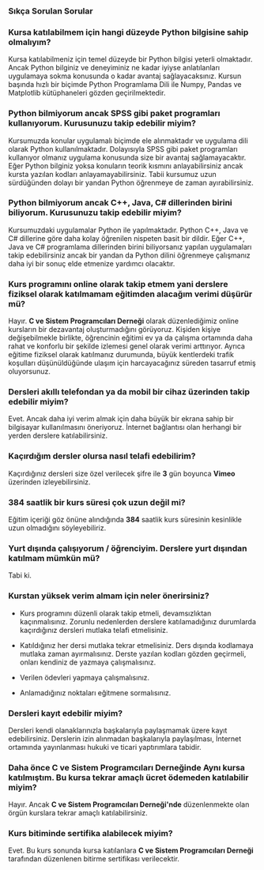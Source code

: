  ### Sıkça Sorulan Sorular

### Kursa katılabilmem için hangi düzeyde Python bilgisine sahip olmalıyım?
Kursa katılabilmeniz için temel düzeyde bir Python bilgisi yeterli olmaktadır. Ancak Python bilginiz ve deneyiminiz ne kadar iyiyse anlatılanları uygulamaya sokma konusunda o kadar avantaj sağlayacaksınız. Kursun başında hızlı bir biçimde Python Programlama Dili ile Numpy, Pandas ve Matplotlib kütüphaneleri gözden geçirilmektedir. 

### Python bilmiyorum ancak SPSS gibi paket programları kullanıyorum. Kurusunuzu takip edebilir miyim?

Kursumuzda konular uygulamalı biçimde ele alınmaktadır ve uygulama dili olarak Python kullanılmaktadır. Dolayısıyla SPSS gibi paket programları kullanıyor olmanız uygulama konusunda size bir avantaj sağlamayacaktır. Eğer Python bilginiz yoksa konuların teorik kısmını anlayabilirsiniz ancak kursta yazılan kodları anlayamayabilirsiniz. Tabii kursumuz uzun sürdüğünden dolayı bir yandan Python öğrenmeye de zaman ayırabilirsiniz.  

### Python bilmiyorum ancak C++, Java, C# dillerinden birini biliyorum. Kurusunuzu takip edebilir miyim?

Kursumuzdaki uygulamalar Python ile yapılmaktadır. Python C++, Java ve C# dillerine göre daha kolay öğrenilen nispeten basit bir dildir. Eğer C++, Java ve C# programlama dillerinden birini biliyorsanız yapılan uygulamaları takip edebilirsiniz ancak  bir yandan da Python dilini öğrenmeye çalışmanız daha iyi bir sonuç elde etmenize yardımcı olacaktır.

### Kurs programını online olarak takip etmem yani derslere fiziksel olarak katılmamam eğitimden alacağım verimi düşürür mü?
Hayır. __C ve Sistem Programcıları Derneği__ olarak düzenlediğimiz online kursların bir dezavantaj oluşturmadığını görüyoruz. Kişiden kişiye değişebilmekle birlikte, öğrencinin eğitimi ev ya da çalışma ortamında daha rahat ve konforlu bir şekilde izlemesi genel olarak verimi arttırıyor. Ayrıca eğitime fiziksel olarak katılmanız durumunda, büyük kentlerdeki trafik koşulları düşünüldüğünde ulaşım için harcayacağınız süreden tasarruf etmiş oluyorsunuz.

### Dersleri akıllı telefondan ya da mobil bir cihaz üzerinden takip edebilir miyim?
Evet. Ancak daha iyi verim almak için daha büyük bir ekrana sahip bir bilgisayar kullanılmasını öneriyoruz. İnternet bağlantısı olan herhangi bir yerden derslere katılabilirsiniz.

### Kaçırdığım dersler olursa nasıl telafi edebilirim?
Kaçırdığınız dersleri size özel verilecek şifre ile  __3__  gün boyunca __Vimeo__ üzerinden izleyebilirsiniz.

### 384 saatlik bir kurs süresi çok uzun değil mi?
Eğitim içeriği göz önüne alındığında __384__ saatlik kurs süresinin kesinlikle uzun olmadığını söyleyebiliriz. 

### Yurt dışında çalışıyorum / öğrenciyim. Derslere yurt dışından katılmam mümkün mü?
Tabi ki. 

### Kurstan yüksek verim almam için neler önerirsiniz?
+ Kurs programını düzenli olarak takip etmeli, devamsızlıktan kaçınmalısınız. Zorunlu nedenlerden derslere katılamadığınız durumlarda kaçırdığınız dersleri mutlaka telafi etmelisiniz.

+ Katıldığınız her dersi mutlaka tekrar etmelisiniz. Ders dışında kodlamaya mutlaka zaman ayırmalısınız. Derste yazılan kodları gözden geçirmeli, onları kendiniz de yazmaya çalışmalısınız.

+ Verilen ödevleri yapmaya çalışmalısınız.

+ Anlamadığınız noktaları eğitmene sormalısınız.

### Dersleri kayıt edebilir miyim?
Dersleri kendi olanaklarınızla başkalarıyla paylaşmamak üzere kayıt edebilirsiniz. Derslerin izin alınmadan başkalarıyla paylaşılması, İnternet ortamında yayınlanması hukuki ve ticari yaptırımlara tabidir.

### Daha önce C ve Sistem Programcıları Derneğinde Aynı kursa katılmıştım. Bu kursa tekrar amaçlı ücret ödemeden katılabilir miyim?
Hayır. Ancak __C ve Sistem Programcıları Derneği'nde__ düzenlenmekte olan örgün kurslara tekrar amaçlı katılabilirsiniz.

### Kurs bitiminde sertifika alabilecek miyim?
Evet. Bu kurs sonunda kursa katılanlara __C ve Sistem Programcıları Derneği__ tarafından düzenlenen bitirme sertifikası verilecektir.
